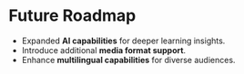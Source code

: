 # Future Roadmap

- Expanded **AI capabilities** for deeper learning insights.
- Introduce additional **media format support**.
- Enhance **multilingual capabilities** for diverse audiences.

